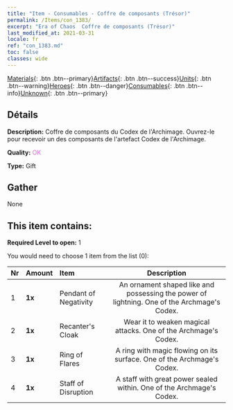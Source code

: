 ```yaml
---
title: "Item - Consumables - Coffre de composants (Trésor)"
permalink: /Items/con_1383/
excerpt: "Era of Chaos  Coffre de composants (Trésor)"
last_modified_at: 2021-03-31
locale: fr
ref: "con_1383.md"
toc: false
classes: wide
---
```

 [Materials](/fr/Items/){: .btn .btn--primary}[Artifacts](/fr/Items/Artifacts/){: .btn .btn--success}[Units](/fr/Items/Units/){: .btn .btn--warning}[Heroes](/fr/Items/Heroes/){: .btn .btn--danger}[Consumables](/fr/Items/Consumables/){: .btn .btn--info}[Unknown](/fr/Items/Unknown/){: .btn .btn--primary}

## Détails
 **Description:** Coffre de composants du Codex de l'Archimage. Ouvrez-le pour recevoir un des composants de l'artefact Codex de l'Archimage.

 **Quality:** <span style="color: #DA70D6">OK</span>

 **Type:** Gift

## Gather

  None

## This item contains:

 **Required Level to open:** 1

 You would need to choose 1 item from the list (0):

  | Nr | Amount |     Item    | Description |
  |:---|:-------|:------------|:-----------:|
  | 1 |  **1x** | Pendant of Negativity | An ornament shaped like and possessing the power of lightning. One of the Archmage's Codex.  | 
  | 2 |  **1x** | Recanter's Cloak | Wear it to weaken magical attacks. One of the Archmage's Codex.  | 
  | 3 |  **1x** | Ring of Flares | A ring with magic flowing on its surface. One of the Archmage's Codex.  | 
  | 4 |  **1x** | Staff of Disruption | A staff with great power sealed within. One of the Archmage's Codex.  | 
